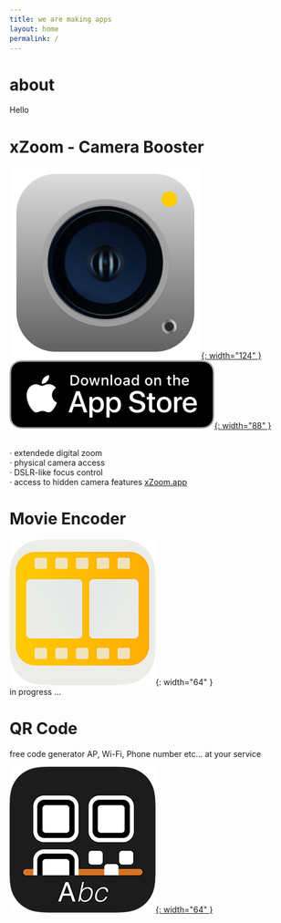 ```yaml
---
title: we are making apps
layout: home
permalink: /
---
```


# about
Hello

<!-- [Light](https://b2a3e8.github.io/jekyll-theme-console-demo-light/)
[Hacker](https://b2a3e8.github.io/jekyll-theme-console-demo-hacker/) -->

# xZoom - Camera Booster

[![xzoompro](xzoom-pro-icon.png){: width="124" }](https://apps.apple.com/ua/app/xzoom-pro/id1643676119)
[![xzoompro](appstore-icon.png){: width="88" }](https://apps.apple.com/ua/app/xzoom-pro/id1643676119)

<br>· extendede digital zoom
<br>· physical camera access 
<br>· DSLR-like focus control
<br>· access to hidden camera features
[xZoom.app](https://xZoom.app)

# Movie Encoder
![movies](movies-icon.png){: width="64" }
<br>in progress ...

# QR Code
free code generator
AP, Wi-Fi, Phone number etc...
at your service

[![qr](qr-icon.png){: width="64" }](https://apps.apple.com/us/app/2qr-code/id1609069715)
